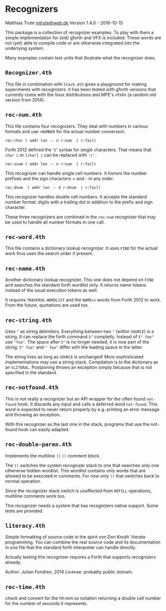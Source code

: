Recognizers
===========

Matthias Trute <mtrute@web.de>
Version 1.4.0 - 2016-10-15

This package is a collection of recognizer
examples. To play with them a simple implementation
for (old) gforth and VFX is included.
These words are not (yet) able to compile code
or are otherwise integrated into the underlying
system.

Many examples contain test units that illustrate what
the recognizer does.

`Recognizer.4th`
----------------
This file in combination with `Stack.4th` gives a
playground for making experiments with recognizers. It
has been tested with gforth versions that currently
come with the linux distributions and MPE's vfxlin (a
random old version from 2014).

`rec-num.4th`
--------------

This file contains four recognizers. They deal with
numbers in various formats and use `>NUMBER` for the
actual number conversion.

`rec:char ( addr len -- n r:num  | r:fail)`

  Forth 2012 defined the 'c' syntax for single characters.
  That means that `char c` or `[char] c` can be replaced
  with `'c'`.

`rec:snum ( addr len -- n r:num  | r:fail)`

  This recognizer can handle single cell numbers. 
  It honors the number prefixes and the sign characters + and -
  in any order.

`rec:dnum  ( addr len -- d r:dnum  | r:fail)`

  This recognizer handles double cell numbers. It accepts
  the standard number format: digits with a trailing
  dot in addition to the prefix and sign character.

These three recognizers are combined in the `rec:num`
recognizer that may be used to handle all number formats
in one call.

`rec-word.4th`
--------------

This file contains a dictionary lookup recognizer. It uses
`FIND` for the actual work thus uses the search order if
present.

`rec-name.4th`
----------------

Another dictionary lookup recognizer. This one does not
depend on `FIND` and searches the standard forth wordlist
only. It returns name tokens instead of the usual 
execution tokens as well.

It requires `TRAVERSE-WORDLIST` and the `NAME>x` words
from Forth 2012 to work. From the future, quotations are 
used too.

`rec-string.4th`
----------------

Uses `"` as string delimiters. Everything
between two `"` (within `SOURCE`) is a string. 
It can replace the forth command `S"` completly.
Instead of `S" foo"` use `"foo"`. The space
after `S"` is no longer needed, it is now part 
of the string. `S" foo"` and `" foo"`
differ with the leading space in the latter.

The string lives as long as `SOURCE` is 
unchanged! More sophisticated implementations
may use a string stack. Compilation is to the 
dictionary as an `SLITERAL`. Postponing 
throws an exception simply because that
is not specified in the standard.

`rec-notfound.4th`
------------------

This is not really a recognizer but an API wrapper for
the often found `not-found` hook. It discards any input
and calls a deferred word `not-found`. This word is
expected to never return properly by e.g. printing an
error message and throwing an exception.

With this recognizer as the last one in the stack, programs
that use the not-found hook can easily adapted.

`rec-double-paren.4th`
----------------------

Implements the multiline `((` `))` comment block.

The `((` switches the system recognizer stack to
one that searches only one otherwise hidden wordlist.
This wordlist contains only words that are allowed
to be executed in comments. For now only `))` that
switches back to normal operation.

Since the recognizer stack switch is unaffected from
`REFILL` operations, multiline comments work too.

This recognizer needs a system that has recognizers
native support. Some tests are provided.

`literacy.4th`
--------------

Simple formatting of source code in the
spirit von Don Knuth' literate programming. You can
combine the real source code and its documentation
in one file that the standard forth interpreter
can handle directly.

Actually testing this recognizer requires a Forth that
supports recognizers already.

Author: Julian Fondren, 2014
License: probably public domain.

`rec-time.4th`
--------------

check and convert for the hh:mm:ss notation returning
a double cell number for the number of seconds it
represents.
